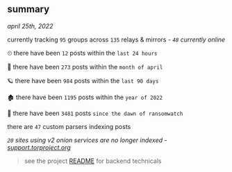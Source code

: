 
## summary
_april 25th, 2022_

currently tracking `95` groups across `135` relays & mirrors - _`48` currently online_

⏲ there have been `12` posts within the `last 24 hours`

🦈 there have been `273` posts within the `month of april`

🪐 there have been `984` posts within the `last 90 days`

🏚 there have been `1195` posts within the `year of 2022`

🦕 there have been `3481` posts `since the dawn of ransomwatch`

there are `47` custom parsers indexing posts

_`20` sites using v2 onion services are no longer indexed - [support.torproject.org](https://support.torproject.org/onionservices/v2-deprecation/)_

> see the project [README](https://github.com/thetanz/ransomwatch#ransomwatch--) for backend technicals
